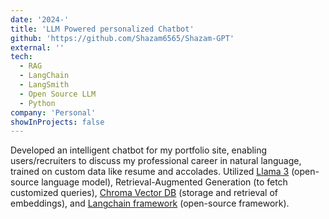 ```yaml
---
date: '2024-'
title: 'LLM Powered personalized Chatbot'
github: 'https://github.com/Shazam6565/Shazam-GPT'
external: ''
tech:
  - RAG
  - LangChain
  - LangSmith
  - Open Source LLM
  - Python
company: 'Personal'
showInProjects: false
---
```


Developed an intelligent chatbot for my portfolio site, enabling users/recruiters to discuss my professional career in natural language, trained on custom data like resume and accolades. Utilized [Llama 3](https://ollama.com/library/llama3) (open-source language model), Retrieval-Augmented Generation
(to fetch customized queries), [Chroma Vector DB](https://www.trychroma.com/) (storage and retrieval of embeddings), and [Langchain framework](https://python.langchain.com/v0.2/docs/introduction/) (open-source framework).
